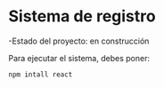 <h1> Sistema de registro</h1>

-Estado del proyecto: en construcción

Para ejecutar el sistema, debes poner:

```npm intall react```
